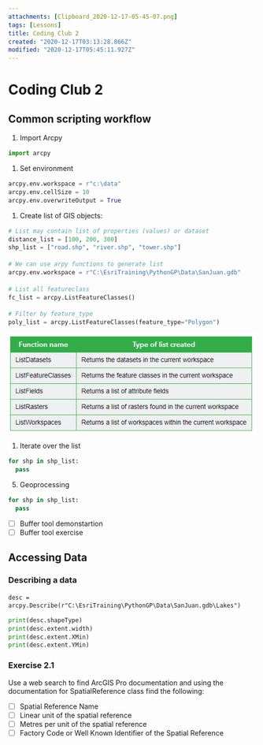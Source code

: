 ```yaml
---
attachments: [Clipboard_2020-12-17-05-45-07.png]
tags: [Lessons]
title: Coding Club 2
created: "2020-12-17T03:13:28.866Z"
modified: "2020-12-17T05:45:11.927Z"
---
```


# Coding Club 2

## Common scripting workflow

1. Import Arcpy

```Python
import arcpy
```

1. Set environment

```Python
arcpy.env.workspace = r"c:\data"
arcpy.env.cellSize = 10
arcpy.env.overwriteOutput = True
```

1. Create list of GIS objects:

```python
# List may contain list of properties (values) or dataset
distance_list = [100, 200, 300]
shp_list = ["road.shp", "river.shp", "tower.shp"]

# We can use arpy functions to generate list
arcpy.env.workspace = r"C:\EsriTraining\PythonGP\Data\SanJuan.gdb"

# List all featureclass
fc_list = arcpy.ListFeatureClasses()

# Filter by feature_type
poly_list = arcpy.ListFeatureClasses(feature_type="Polygon")
```

![Arcpy List Generator](../attachments/Clipboard_2020-12-17-05-45-07.png)

1. Iterate over the list

```python
for shp in shp_list:
  pass
```

5. Geoprocessing

```python
for shp in shp_list:
  pass
```

- [ ] Buffer tool demonstartion
- [ ] Buffer tool exercise

## Accessing Data

### Describing a data

```Pyhon
desc = arcpy.Describe(r"C:\EsriTraining\PythonGP\Data\SanJuan.gdb\Lakes")
```

```python
print(desc.shapeType)
print(desc.extent.width)
print(desc.extent.XMin)
print(desc.extent.YMin)
```

### Exercise 2.1

Use a web search to find ArcGIS Pro documentation and using the documentation for SpatialReference class find the following:

- [ ] Spatial Reference Name
- [ ] Linear unit of the spatial reference
- [ ] Metres per unit of the spatial reference
- [ ] Factory Code or Well Known Identifier of the Spatial Reference
